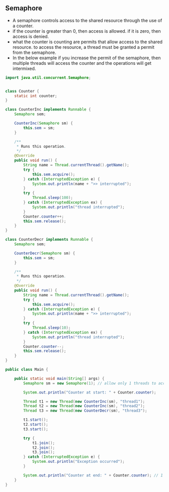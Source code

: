 ## Semaphore
- A semaphore controls access to the shared resource through the use of a counter.
- if the counter is greater than 0, then access is allowed. if it is zero, then access is denied.
- what the counter is counting are permits that allow access to the shared resource. to access the resource, a thread must be granted a permit from the semaphore.
- In the below example if you increase the permit of the semaphore, then multiple threads will access the counter and the operations will get intermixed.

```java
import java.util.concurrent.Semaphore;


class Counter {
    static int counter;
}

class CounterInc implements Runnable {
    Semaphore sem;

    CounterInc(Semaphore sm) {
        this.sem = sm;
    }

    /**
     * Runs this operation.
     */
    @Override
    public void run() {
        String name = Thread.currentThread().getName();
        try {
            this.sem.acquire();
        } catch (InterruptedException e) {
            System.out.println(name + ">> interrupted");
        }
        try {
            Thread.sleep(100);
        } catch (InterruptedException ex) {
            System.out.println("thread interrupted");
        }
        Counter.counter++;
        this.sem.release();
    }
}

class CounterDecr implements Runnable {
    Semaphore sem;

    CounterDecr(Semaphore sm) {
        this.sem = sm;
    }

    /**
     * Runs this operation.
     */
    @Override
    public void run() {
        String name = Thread.currentThread().getName();
        try {
            this.sem.acquire();
        } catch (InterruptedException e) {
            System.out.println(name + ">> interrupted");
        }
        try {
            Thread.sleep(10);
        } catch (InterruptedException ex) {
            System.out.println("thread interrupted");
        }
        Counter.counter--;
        this.sem.release();
    }
}

public class Main {

    public static void main(String[] args) {
        Semaphore sm = new Semaphore(1); // allow only 1 threads to access resource concurrently

        System.out.println("Counter at start: " + Counter.counter);

        Thread t1 = new Thread(new CounterInc(sm), "thread1");
        Thread t2 = new Thread(new CounterInc(sm), "thread2");
        Thread t3 = new Thread(new CounterDecr(sm), "thread3");

        t1.start();
        t2.start();
        t3.start();

        try {
            t1.join();
            t2.join();
            t3.join();
        } catch (InterruptedException e) {
            System.out.println("Exception occurred");
        }

        System.out.println("Counter at end: " + Counter.counter); // 1
    }
}
```
